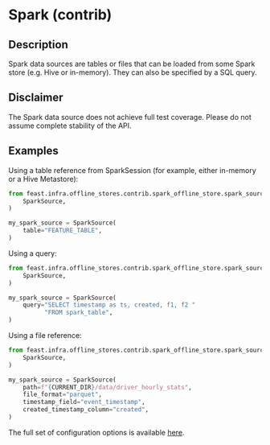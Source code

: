 # Spark (contrib)

## Description

Spark data sources are tables or files that can be loaded from some Spark store (e.g. Hive or in-memory). They can also be specified by a SQL query.

## Disclaimer

The Spark data source does not achieve full test coverage.
Please do not assume complete stability of the API.

## Examples

Using a table reference from SparkSession (for example, either in-memory or a Hive Metastore):

```python
from feast.infra.offline_stores.contrib.spark_offline_store.spark_source import (
    SparkSource,
)

my_spark_source = SparkSource(
    table="FEATURE_TABLE",
)
```

Using a query:

```python
from feast.infra.offline_stores.contrib.spark_offline_store.spark_source import (
    SparkSource,
)

my_spark_source = SparkSource(
    query="SELECT timestamp as ts, created, f1, f2 "
          "FROM spark_table",
)
```

Using a file reference:

```python
from feast.infra.offline_stores.contrib.spark_offline_store.spark_source import (
    SparkSource,
)

my_spark_source = SparkSource(
    path=f"{CURRENT_DIR}/data/driver_hourly_stats",
    file_format="parquet",
    timestamp_field="event_timestamp",
    created_timestamp_column="created",
)
```

The full set of configuration options is available [here](https://rtd.feast.dev/en/master/#feast.infra.offline_stores.contrib.spark_offline_store.spark_source.SparkSource).
